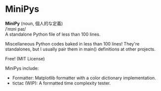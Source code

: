 # MiniPys
**MiniPy** (noun, 個人的な定義) \
/ˈmɪni paɪ/ \
A standalone Python file of less than 100 lines.

Miscellaneous Python codes baked in less than 100 lines! They're standalones, but I usually
pair them in main() definitions at other projects.

Free! (MIT License)

MiniPys include:
- Formatter: Matplotlib formatter with a color dictionary implementation.
- tictac (WIP): A formatted time complexity tester.
